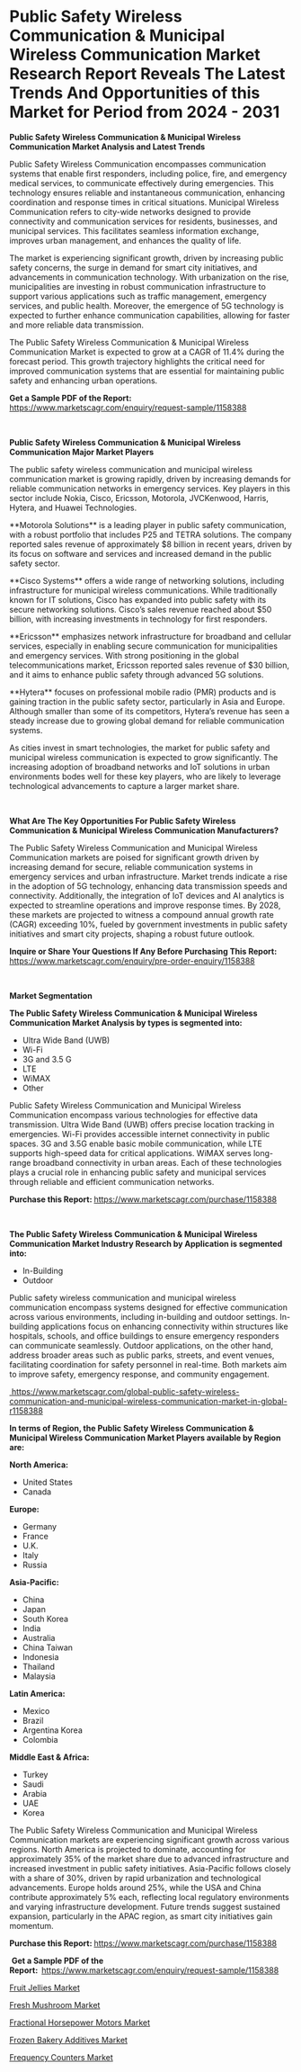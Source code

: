 <p><h1>Public Safety Wireless Communication & Municipal Wireless Communication Market Research Report Reveals The Latest Trends And Opportunities of this Market for Period from 2024 - 2031</h1></p><p><strong>Public Safety Wireless Communication & Municipal Wireless Communication Market Analysis and Latest Trends</strong></p>
<p><p>Public Safety Wireless Communication encompasses communication systems that enable first responders, including police, fire, and emergency medical services, to communicate effectively during emergencies. This technology ensures reliable and instantaneous communication, enhancing coordination and response times in critical situations. Municipal Wireless Communication refers to city-wide networks designed to provide connectivity and communication services for residents, businesses, and municipal services. This facilitates seamless information exchange, improves urban management, and enhances the quality of life.</p><p>The market is experiencing significant growth, driven by increasing public safety concerns, the surge in demand for smart city initiatives, and advancements in communication technology. With urbanization on the rise, municipalities are investing in robust communication infrastructure to support various applications such as traffic management, emergency services, and public health. Moreover, the emergence of 5G technology is expected to further enhance communication capabilities, allowing for faster and more reliable data transmission.</p><p>The Public Safety Wireless Communication & Municipal Wireless Communication Market is expected to grow at a CAGR of 11.4% during the forecast period. This growth trajectory highlights the critical need for improved communication systems that are essential for maintaining public safety and enhancing urban operations.</p></p>
<p><strong>Get a Sample PDF of the Report:&nbsp;</strong> <a href="https://www.marketscagr.com/enquiry/request-sample/1158388?utm_campaign=2003&utm_medium=2&utm_source=Github&utm_content=ia&utm_term=26122024&utm_id=public-safety-wireless-communication-municipal-wireless-communication">https://www.marketscagr.com/enquiry/request-sample/1158388</a></p>
<p>&nbsp;</p>
<p><strong>Public Safety Wireless Communication & Municipal Wireless Communication Major Market Players</strong></p>
<p><p>The public safety wireless communication and municipal wireless communication market is growing rapidly, driven by increasing demands for reliable communication networks in emergency services. Key players in this sector include Nokia, Cisco, Ericsson, Motorola, JVCKenwood, Harris, Hytera, and Huawei Technologies.</p><p>**Motorola Solutions** is a leading player in public safety communication, with a robust portfolio that includes P25 and TETRA solutions. The company reported sales revenue of approximately $8 billion in recent years, driven by its focus on software and services and increased demand in the public safety sector.</p><p>**Cisco Systems** offers a wide range of networking solutions, including infrastructure for municipal wireless communications. While traditionally known for IT solutions, Cisco has expanded into public safety with its secure networking solutions. Cisco’s sales revenue reached about $50 billion, with increasing investments in technology for first responders.</p><p>**Ericsson** emphasizes network infrastructure for broadband and cellular services, especially in enabling secure communication for municipalities and emergency services. With strong positioning in the global telecommunications market, Ericsson reported sales revenue of $30 billion, and it aims to enhance public safety through advanced 5G solutions.</p><p>**Hytera** focuses on professional mobile radio (PMR) products and is gaining traction in the public safety sector, particularly in Asia and Europe. Although smaller than some of its competitors, Hytera’s revenue has seen a steady increase due to growing global demand for reliable communication systems.</p><p>As cities invest in smart technologies, the market for public safety and municipal wireless communication is expected to grow significantly. The increasing adoption of broadband networks and IoT solutions in urban environments bodes well for these key players, who are likely to leverage technological advancements to capture a larger market share.</p></p>
<p>&nbsp;</p>
<p><strong>What Are The Key Opportunities For Public Safety Wireless Communication & Municipal Wireless Communication Manufacturers?</strong></p>
<p><p>The Public Safety Wireless Communication and Municipal Wireless Communication markets are poised for significant growth driven by increasing demand for secure, reliable communication systems in emergency services and urban infrastructure. Market trends indicate a rise in the adoption of 5G technology, enhancing data transmission speeds and connectivity. Additionally, the integration of IoT devices and AI analytics is expected to streamline operations and improve response times. By 2028, these markets are projected to witness a compound annual growth rate (CAGR) exceeding 10%, fueled by government investments in public safety initiatives and smart city projects, shaping a robust future outlook.</p></p>
<p><strong>Inquire or Share Your Questions If Any Before Purchasing This Report:</strong> <a href="https://www.marketscagr.com/enquiry/pre-order-enquiry/1158388?utm_campaign=2003&utm_medium=2&utm_source=Github&utm_content=ia&utm_term=26122024&utm_id=public-safety-wireless-communication-municipal-wireless-communication">https://www.marketscagr.com/enquiry/pre-order-enquiry/1158388</a></p>
<p>&nbsp;</p>
<p><strong>Market Segmentation</strong></p>
<p><strong>The Public Safety Wireless Communication & Municipal Wireless Communication Market Analysis by types is segmented into:</strong></p>
<p><ul><li>Ultra Wide Band (UWB)</li><li>Wi-Fi</li><li>3G and 3.5 G</li><li>LTE</li><li>WiMAX</li><li>Other</li></ul></p>
<p><p>Public Safety Wireless Communication and Municipal Wireless Communication encompass various technologies for effective data transmission. Ultra Wide Band (UWB) offers precise location tracking in emergencies. Wi-Fi provides accessible internet connectivity in public spaces. 3G and 3.5G enable basic mobile communication, while LTE supports high-speed data for critical applications. WiMAX serves long-range broadband connectivity in urban areas. Each of these technologies plays a crucial role in enhancing public safety and municipal services through reliable and efficient communication networks.</p></p>
<p><strong>Purchase this Report:&nbsp;</strong><a href="https://www.marketscagr.com/purchase/1158388?utm_campaign=2003&utm_medium=2&utm_source=Github&utm_content=ia&utm_term=26122024&utm_id=public-safety-wireless-communication-municipal-wireless-communication">https://www.marketscagr.com/purchase/1158388</a></p>
<p>&nbsp;</p>
<p><strong>The Public Safety Wireless Communication & Municipal Wireless Communication Market Industry Research by Application is segmented into:</strong></p>
<p><ul><li>In-Building</li><li>Outdoor</li></ul></p>
<p><p>Public safety wireless communication and municipal wireless communication encompass systems designed for effective communication across various environments, including in-building and outdoor settings. In-building applications focus on enhancing connectivity within structures like hospitals, schools, and office buildings to ensure emergency responders can communicate seamlessly. Outdoor applications, on the other hand, address broader areas such as public parks, streets, and event venues, facilitating coordination for safety personnel in real-time. Both markets aim to improve safety, emergency response, and community engagement.</p></p>
<p><a href="https://www.marketscagr.com/global-public-safety-wireless-communication-and-municipal-wireless-communication-market-in-global-r1158388?utm_campaign=2003&utm_medium=2&utm_source=Github&utm_content=ia&utm_term=26122024&utm_id=public-safety-wireless-communication-municipal-wireless-communication">&nbsp;https://www.marketscagr.com/global-public-safety-wireless-communication-and-municipal-wireless-communication-market-in-global-r1158388</a></p>
<p><strong>In terms of Region, the Public Safety Wireless Communication & Municipal Wireless Communication Market Players available by Region are:</strong></p>
<p>
    <p> <strong> North America: </strong>
        <ul>
            <li>United States</li>
            <li>Canada</li>
        </ul>
        </p> 
    <p> <strong> Europe: </strong>
        <ul>
            <li>Germany</li>
            <li>France</li>
            <li>U.K.</li>
            <li>Italy</li>
            <li>Russia</li>
        </ul>
        </p> 
    <p> <strong> Asia-Pacific: </strong>
        <ul>
            <li>China</li>
            <li>Japan</li>
            <li>South Korea</li>
            <li>India</li>
            <li>Australia</li>
            <li>China Taiwan</li>
            <li>Indonesia</li>
            <li>Thailand</li>
            <li>Malaysia</li>
        </ul>
        </p> 
    <p> <strong> Latin America: </strong>
        <ul>
            <li>Mexico</li>
            <li>Brazil</li>
            <li>Argentina Korea</li>
            <li>Colombia</li>
        </ul>
        </p> 
    <p> <strong> Middle East & Africa: </strong>
        <ul>
            <li>Turkey</li>
            <li>Saudi</li>
            <li>Arabia</li>
            <li>UAE</li>
            <li>Korea</li>
        </ul>
    </p>
    </p>
<p><p>The Public Safety Wireless Communication and Municipal Wireless Communication markets are experiencing significant growth across various regions. North America is projected to dominate, accounting for approximately 35% of the market share due to advanced infrastructure and increased investment in public safety initiatives. Asia-Pacific follows closely with a share of 30%, driven by rapid urbanization and technological advancements. Europe holds around 25%, while the USA and China contribute approximately 5% each, reflecting local regulatory environments and varying infrastructure development. Future trends suggest sustained expansion, particularly in the APAC region, as smart city initiatives gain momentum.</p></p>
<p><strong>Purchase this Report: </strong><a href="https://www.marketscagr.com/purchase/1158388?utm_campaign=2003&utm_medium=2&utm_source=Github&utm_content=ia&utm_term=26122024&utm_id=public-safety-wireless-communication-municipal-wireless-communication">https://www.marketscagr.com/purchase/1158388</a></p>
<p>&nbsp;<strong>Get a Sample PDF of the Report:&nbsp;&nbsp;</strong><a href="https://www.marketscagr.com/enquiry/request-sample/1158388?utm_campaign=2003&utm_medium=2&utm_source=Github&utm_content=ia&utm_term=26122024&utm_id=public-safety-wireless-communication-municipal-wireless-communication">https://www.marketscagr.com/enquiry/request-sample/1158388</a></p>
<p><strong></strong></p>
<p><p><a href="https://www.linkedin.com/pulse/future-revenue-demand-forecast-fruit-jellies-industry-rs18e?utm_campaign=2003&utm_medium=2&utm_source=Github&utm_content=ia&utm_term=26122024&utm_id=public-safety-wireless-communication-municipal-wireless-communication">Fruit Jellies Market</a></p><p><a href="https://www.linkedin.com/pulse/fresh-mushroom-market-report-competitive-insights-146-4sine?utm_campaign=2003&utm_medium=2&utm_source=Github&utm_content=ia&utm_term=26122024&utm_id=public-safety-wireless-communication-municipal-wireless-communication">Fresh Mushroom Market</a></p><p><a href="https://www.linkedin.com/pulse/market-demand-revenue-growth-fractional-horsepower-motors-1b5cf?utm_campaign=2003&utm_medium=2&utm_source=Github&utm_content=ia&utm_term=26122024&utm_id=public-safety-wireless-communication-municipal-wireless-communication">Fractional Horsepower Motors Market</a></p><p><a href="https://www.linkedin.com/pulse/regulatory-landscape-its-influence-global-frozen-bakery-additives-u3ore?utm_campaign=2003&utm_medium=2&utm_source=Github&utm_content=ia&utm_term=26122024&utm_id=public-safety-wireless-communication-municipal-wireless-communication">Frozen Bakery Additives Market</a></p><p><a href="https://www.linkedin.com/pulse/f-my-mkt-intel-xkfif?utm_campaign=2003&utm_medium=2&utm_source=Github&utm_content=ia&utm_term=26122024&utm_id=public-safety-wireless-communication-municipal-wireless-communication">Frequency Counters Market</a></p></p>